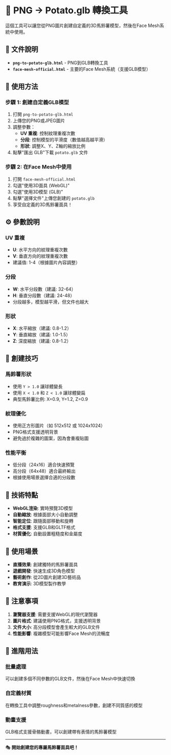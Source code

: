 # 🥔 PNG → Potato.glb 轉換工具

這個工具可以讓您從PNG圖片創建自定義的3D馬鈴薯模型，然後在Face Mesh系統中使用。

## 📁 文件說明

- **`png-to-potato-glb.html`** - PNG到GLB轉換工具
- **`face-mesh-official.html`** - 主要的Face Mesh系統（支援GLB模型）

## 🚀 使用方法

### 步驟 1: 創建自定義GLB模型

1. 打開 `png-to-potato-glb.html`
2. 上傳您的PNG或JPEG圖片
3. 調整參數：
   - **UV 重複**: 控制紋理重複次數
   - **分段**: 控制模型的平滑度（數值越高越平滑）
   - **形狀**: 調整X、Y、Z軸的縮放比例
4. 點擊"匯出 GLB"下載 `potato.glb` 文件

### 步驟 2: 在Face Mesh中使用

1. 打開 `face-mesh-official.html`
2. 勾選"使用3D面具 (WebGL)"
3. 勾選"使用3D模型 (GLB)"
4. 點擊"選擇文件"上傳您創建的 `potato.glb`
5. 享受自定義的3D馬鈴薯面具！

## ⚙️ 參數說明

### UV 重複
- **U**: 水平方向的紋理重複次數
- **V**: 垂直方向的紋理重複次數
- 建議值: 1-4（根據圖片內容調整）

### 分段
- **W**: 水平分段數（建議: 32-64）
- **H**: 垂直分段數（建議: 24-48）
- 分段越多，模型越平滑，但文件也越大

### 形狀
- **X**: 水平縮放（建議: 0.8-1.2）
- **Y**: 垂直縮放（建議: 1.0-1.5）
- **Z**: 深度縮放（建議: 0.8-1.2）

## 🎨 創建技巧

### 馬鈴薯形狀
- 使用 `Y > 1.0` 讓球體變長
- 使用 `X < 1.0` 和 `Z < 1.0` 讓球體變扁
- 典型馬鈴薯比例: X=0.9, Y=1.2, Z=0.9

### 紋理優化
- 使用正方形圖片（如 512x512 或 1024x1024）
- PNG格式支援透明背景
- 避免過於複雜的圖案，因為會重複貼圖

### 性能平衡
- 低分段（24x16）適合快速預覽
- 高分段（64x48）適合最終輸出
- 根據使用場景選擇合適的分段數

## 🔧 技術特點

- **WebGL渲染**: 實時預覽3D模型
- **自動縮放**: 根據面部大小自動調整
- **智能定位**: 跟隨面部移動和旋轉
- **格式支援**: 支援GLB和GLTF格式
- **材質優化**: 自動設置粗糙度和金屬度

## 📱 使用場景

- **直播效果**: 創建獨特的馬鈴薯面具
- **遊戲開發**: 快速生成3D角色模型
- **藝術創作**: 從2D圖片創建3D藝術品
- **教育演示**: 3D模型製作教學

## 🚨 注意事項

1. **瀏覽器支援**: 需要支援WebGL的現代瀏覽器
2. **圖片格式**: 建議使用PNG格式，支援透明背景
3. **文件大小**: 高分段模型會產生較大的GLB文件
4. **性能影響**: 複雜模型可能影響Face Mesh的流暢度

## 🎯 進階用法

### 批量處理
可以創建多個不同參數的GLB文件，然後在Face Mesh中快速切換

### 自定義材質
在轉換工具中調整roughness和metalness參數，創建不同質感的模型

### 動畫支援
GLB格式支援骨骼動畫，可以創建帶有表情的馬鈴薯模型

---

🎭 **開始創建您的專屬馬鈴薯面具吧！**
